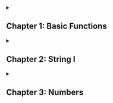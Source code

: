 <details>
  <summary><h2> Chapter 1: Basic Functions</h2></summary>

```javascript
function sum (x, y)
{
  return x + y;
}
```

### Multiplication

```javascript
function multi (x, y)
{
  return x * y;
}
```

### Division

```javascript
function div (x, y)
{
  return x / y;
}
```

### Subtraction 

```javascript
function sub(x, y)
{
  return x + y;
}
```

### Exponentiation

```javascript
function exp (x, y)
{
  return x ** y;
}
```

### Remainder (Resto da divisão)

```javascript
function sum (x, y)
{
  return x % y;
}
```
</details>

<details>
  <summary><h2>Chapter 2: String I</h2></summary>

### Length

<p style="text-align: justify">A propriedade length é usada para retornar o comprimento de uma string</p>

```javascript
function getCharCount(variável)
{
    return variável.length;
}
```

### toUpperCase

<p style ="text-align: justify">Transforma a string em caixa alta</p>

```javascript
function shoutMyName(name)
{
    return name.toUpperCase;
}
```

### toLowerCase

<p style ="text-align: justify">Transforma a string em caixa baixa</p>

```javascript
function lowerName(name)
{
    return name.toLowerCase(name);
}
```

### Character acess

<p style ="text-align: justify"> Você pode acessar um caractere específico em uma string ao utilizar a sintaxe dos colchetes</p>

```javascript
function getFirstCharacter(name)
{
    return name[0];
}
```

<p></p>

```javascript
function getLastCharacter(name)
{
    return name[name.length-1];
}
```

### Substring

<p style="text-align">Uma substring é uma parte ou uma porção de uma string. Por exemplo, "rain" é uma substring da string "brain. Você pode recupear "rain" ao tomar os últimos quatro caracteres.</p>

**Exemplo:**

```javascript
function getDescription(text)
{
    console.log(text);
    return text.substring(0, 10); // Dois parâmetros: um de ínico e outro de fim
}
```

```javascript
function skipFirstCharacter(text)
{
    return text.substring(1); // quando um, assume o fim como sendo o comprimento máximo da string
}
```

### Concatenation

<p style ="text-align: justify">Em JavaScript, o operador + irá se comportar de maneira diferente baseado nos tipos de valores que você usa com ele. Você já viu que <code>1 + 3 </code> irá retornar 4. Contudo, você poderia usar o operador + para concatenar duas strings. que significa unificar elas em uma única string.</p>

**Exemplo:**

```javascript
function concatInitials(firstNameInitial, lastNameInitial)
{
    return firstNameInitial + lastNameInitial;
}
```

### Interpolation

<p style ="text-align: justify">Strings Template suportam interpolação. Isso significa que você poderia escrever uma variável em sua string, e recuperar o seu valor. A sintaxe é direta ao ponto, você envolve a variável com <code>${variável}</code> </p>

**Exemplo:**

```javascript
function sayHello(name)
{
    return `Hello ${name}`;
}
```

### Interpolation advanced

**Exemplo:**

```javascript
function getFullName(firstName, lastName)
{
    return `${firstName} ${lastName}`;
}
```

### Multiline string

**Exemplo:**

```javascript
return `I am Learning JavaScript
and I found it to be
quite fun!`
```

### Capitalize

```javascript
function captalized(word)
{
  return word[0].toUpperCase() + word.substring(1).toLowerCase();
}
```

### at is similar to [] index, but can do negative index

```javascript
function index(word)
{
  return word.at(1);
}

```
</details>

<details>
  <summary><h2>Chapter 3: Numbers</h2></summary>

  ### Numeric separator (<code>_</code>)

  <p style ="text-align: justify">Você pode representar números grandes mais claramente com o separador numério (_)</p>

```javascript
let nb = 1_000; // equivalent to 1000

let nb = 1_000_000; // 1000000 (1 million)
```

### Converting from number to string

<p style ="text-align: justify">Embora seja raramente utilizado, você pode converter um número para string ao chamar o método <code>to.string()</code></p>

```javascript
let answer = 42;
answer.toString(); //"42"
```

### NaN

<p>Você pode algumas vezes encontar <code>NaN</code> que significa <b>Not a Number</b>. Por exemplo, você tenta multiplicar um número por uma string. NaN é com frequência um sinal que algo está errado com seu código, na maioria das vezes vocês esqueceu de converter uma string para um número.</p>

</details>
